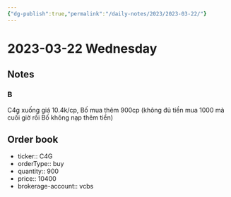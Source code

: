 ```yaml
---
{"dg-publish":true,"permalink":"/daily-notes/2023/2023-03-22/"}
---
```


# 2023-03-22 Wednesday

## Notes

### B

C4g xuống giá 10.4k/cp, Bố mua thêm 900cp (không đủ tiền mua 1000 mà cuối giờ rồi Bố không nạp thêm tiền)

## Order book

- ticker:: C4G
- orderType:: buy
- quantity:: 900
- price:: 10400
- brokerage-account:: vcbs
